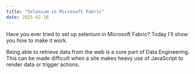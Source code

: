 ```yaml
---
title: "Selenium in Microsoft Fabric"
date: 2025-02-16
---
```


Have you ever tried to set up selenium in Microsoft Fabric? Today I'll show you how to make it work.

Being able to retrieve data from the web is a core part of Data Engineering. This can be made difficult when a site makes heavy use of JavaScript to render data or trigger actions. 
